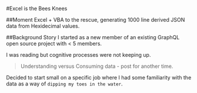 #Excel is the Bees Knees

##Moment
Excel + VBA to the rescue, generating 1000 line derived JSON data from Hexidecimal values.

##Background Story
I started as a new member of an existing GraphQL open source project with < 5 members.

I was reading but cognitive processes were not keeping up. 
>Understanding versus Consuming data - post for another time.

Decided to start small on a specific job where I had some familiarity with the data as a way of `dipping my toes in the water`. 

